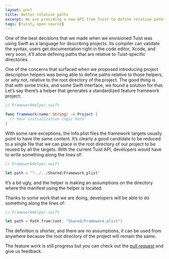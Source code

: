 ```yaml
---
layout: post
title: Better relative paths
excerpt: We are providing a new API from Tuist to define relative paths and this blog post describes the motivation behind it and the solution that we are adopting.
tags: [tuist, open source]
---
```


One of the best decisions that we made when we envisioned Tuist was using Swift as a language for describing projects. Its compiler can validate the syntax, users get documentation right in the code editor, Xcode, and very soon, it’ll allow defining paths that are relative to Tuist-specific directories.

One of the concerns that surfaced when we proposed introducing project description helpers was being able to define paths relative to those helpers, or why not, relative to the root directory of the project. The good thing is that with some tricks, and some Swift interface, we found a solution for that. Let’s say there’s a helper that generates a standardized feature framework project:

```swift
// FrameworkHelper.swift

func framework(name: String) -> Project {
  // Your initialization logic here
}
```

With some rare exceptions, the Info.plist files the framework targets usually point to have the same content. It’s clearly a good candidate to be reduced to a single file that we can place in the root directory of our project to be reused by all the targets. With the current Tuist API, developers would have to write something along the lines of:

```swift
// FrameworkHelper.swift

let path = ""../../Shared/Framework.plist"
```

It’s a bit ugly, and the helper is making an assumptions on the directory where the manifest using the helper is located.

Thanks to some work that we are doing, developers will be able to do something along the lines of:

```swift
// FrameworkHelper.swift

let path = Path.from(root: "Shared/Framework.plist")
```

The definition is shorter, and there are no assumptions, it can be used from anywhere because the root directory of the project will remain the same.

The feature work is still progress but you can check out the [pull request](https://github.com/tuist/tuist/pull/617) and give us feedback.
